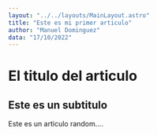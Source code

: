 ```yaml
---
layout: "../../layouts/MainLayout.astro"
title: "Este es mi primer articulo"
author: "Manuel Dominguez"
data: "17/10/2022"
---
```


# El titulo del articulo

## Este es un subtitulo

Este es un articulo random....
